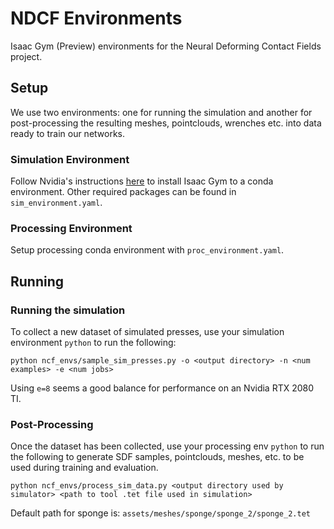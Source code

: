 # NDCF Environments

Isaac Gym (Preview) environments for the Neural Deforming Contact Fields project.

## Setup

We use two environments: one for running the simulation and another for post-processing the resulting
meshes, pointclouds, wrenches etc. into data ready to train our networks.

### Simulation Environment

Follow Nvidia's instructions [here](https://developer.nvidia.com/isaac-gym) to install Isaac Gym to a conda environment.
Other required packages can be found in `sim_environment.yaml`.

### Processing Environment

Setup processing conda environment with `proc_environment.yaml`.

## Running

### Running the simulation

To collect a new dataset of simulated presses, use your simulation environment `python` to run the following:

```
python ncf_envs/sample_sim_presses.py -o <output directory> -n <num examples> -e <num jobs>
```

Using `e=8` seems a good balance for performance on an Nvidia RTX 2080 TI.

### Post-Processing

Once the dataset has been collected, use your processing env `python` to run the following to generate
SDF samples, pointclouds, meshes, etc. to be used during training and evaluation.

```
python ncf_envs/process_sim_data.py <output directory used by simulator> <path to tool .tet file used in simulation>
```

Default path for sponge is: `assets/meshes/sponge/sponge_2/sponge_2.tet`
